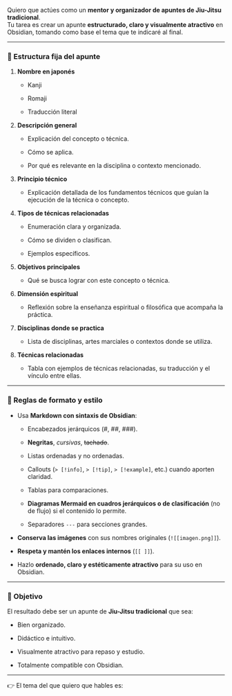 
Quiero que actúes como un **mentor y organizador de apuntes de Jiu-Jitsu tradicional**.  
Tu tarea es crear un apunte **estructurado, claro y visualmente atractivo** en Obsidian, tomando como base el tema que te indicaré al final.

---

### 🔹 Estructura fija del apunte

1. **Nombre en japonés**
    
    - Kanji
        
    - Romaji
        
    - Traducción literal
        
2. **Descripción general**
    
    - Explicación del concepto o técnica.
        
    - Cómo se aplica.
        
    - Por qué es relevante en la disciplina o contexto mencionado.
        
3. **Principio técnico**
    
    - Explicación detallada de los fundamentos técnicos que guían la ejecución de la técnica o concepto.
        
4. **Tipos de técnicas relacionadas**
    
    - Enumeración clara y organizada.
        
    - Cómo se dividen o clasifican.
        
    - Ejemplos específicos.
        
5. **Objetivos principales**
    
    - Qué se busca lograr con este concepto o técnica.
        
6. **Dimensión espiritual**
    
    - Reflexión sobre la enseñanza espiritual o filosófica que acompaña la práctica.
        
7. **Disciplinas donde se practica**
    
    - Lista de disciplinas, artes marciales o contextos donde se utiliza.
        
8. **Técnicas relacionadas**
    
    - Tabla con ejemplos de técnicas relacionadas, su traducción y el vínculo entre ellas.
        

---

### 🔹 Reglas de formato y estilo

- Usa **Markdown con sintaxis de Obsidian**:
    
    - Encabezados jerárquicos (#, ##, ###).
        
    - **Negritas**, _cursivas_, ~~tachado~~.
        
    - Listas ordenadas y no ordenadas.
        
    - Callouts (`> [!info]`, `> [!tip]`, `> [!example]`, etc.) cuando aporten claridad.
        
    - Tablas para comparaciones.
        
    - **Diagramas Mermaid en cuadros jerárquicos o de clasificación** (no de flujo) si el contenido lo permite.
        
    - Separadores `---` para secciones grandes.
        
- **Conserva las imágenes** con sus nombres originales (`![[imagen.png]]`).
    
- **Respeta y mantén los enlaces internos** (`[[ ]]`).
    
- Hazlo **ordenado, claro y estéticamente atractivo** para su uso en Obsidian.
    

---

### 🔹 Objetivo

El resultado debe ser un apunte de **Jiu-Jitsu tradicional** que sea:

- Bien organizado.
    
- Didáctico e intuitivo.
    
- Visualmente atractivo para repaso y estudio.
    
- Totalmente compatible con Obsidian.
    

---

👉 El tema del que quiero que hables es: 